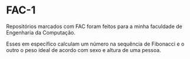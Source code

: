 # FAC-1

Repositórios marcados com FAC foram feitos para a minha faculdade de Engenharia da Computação.

Esses em específico calculam um número na sequência de Fibonacci e o outro o peso ideal de acordo com sexo e altura de uma pessoa.
